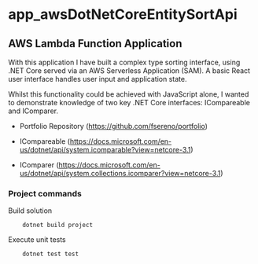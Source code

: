 # app_awsDotNetCoreEntitySortApi
## AWS Lambda Function Application

With this application I have built a complex type sorting interface, using .NET Core served via an AWS Serverless Application (SAM). A basic React user interface handles user input and application state.

Whilst this functionality could be achieved with JavaScript alone, I wanted to demonstrate knowledge of two key .NET Core interfaces: ICompareable and IComparer.

- Portfolio Repository (https://github.com/fsereno/portfolio)

- ICompareable (https://docs.microsoft.com/en-us/dotnet/api/system.icomparable?view=netcore-3.1)

- IComparer (https://docs.microsoft.com/en-us/dotnet/api/system.collections.icomparer?view=netcore-3.1)

### Project commands ###

Build solution
```
    dotnet build project
```

Execute unit tests
```
    dotnet test test
```

